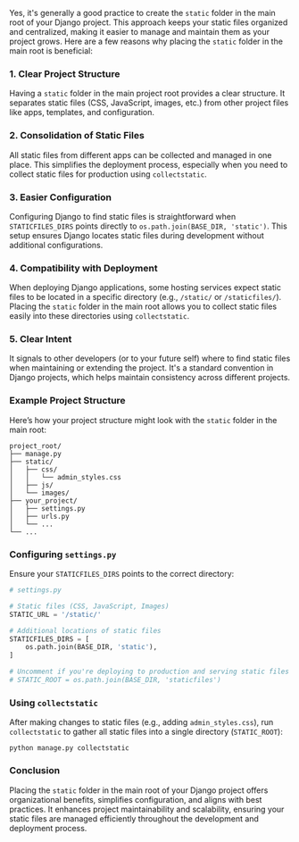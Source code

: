 Yes, it's generally a good practice to create the `static` folder in the main root of your Django project. This approach keeps your static files organized and centralized, making it easier to manage and maintain them as your project grows. Here are a few reasons why placing the `static` folder in the main root is beneficial:

### 1. Clear Project Structure

Having a `static` folder in the main project root provides a clear structure. It separates static files (CSS, JavaScript, images, etc.) from other project files like apps, templates, and configuration.

### 2. Consolidation of Static Files

All static files from different apps can be collected and managed in one place. This simplifies the deployment process, especially when you need to collect static files for production using `collectstatic`.

### 3. Easier Configuration

Configuring Django to find static files is straightforward when `STATICFILES_DIRS` points directly to `os.path.join(BASE_DIR, 'static')`. This setup ensures Django locates static files during development without additional configurations.

### 4. Compatibility with Deployment

When deploying Django applications, some hosting services expect static files to be located in a specific directory (e.g., `/static/` or `/staticfiles/`). Placing the `static` folder in the main root allows you to collect static files easily into these directories using `collectstatic`.

### 5. Clear Intent

It signals to other developers (or to your future self) where to find static files when maintaining or extending the project. It's a standard convention in Django projects, which helps maintain consistency across different projects.

### Example Project Structure

Here’s how your project structure might look with the `static` folder in the main root:

```
project_root/
├── manage.py
├── static/
│   ├── css/
│   │   └── admin_styles.css
│   ├── js/
│   └── images/
├── your_project/
│   ├── settings.py
│   ├── urls.py
│   └── ...
└── ...
```

### Configuring `settings.py`

Ensure your `STATICFILES_DIRS` points to the correct directory:

```python
# settings.py

# Static files (CSS, JavaScript, Images)
STATIC_URL = '/static/'

# Additional locations of static files
STATICFILES_DIRS = [
    os.path.join(BASE_DIR, 'static'),
]

# Uncomment if you're deploying to production and serving static files from a dedicated location
# STATIC_ROOT = os.path.join(BASE_DIR, 'staticfiles')
```

### Using `collectstatic`

After making changes to static files (e.g., adding `admin_styles.css`), run `collectstatic` to gather all static files into a single directory (`STATIC_ROOT`):

```
python manage.py collectstatic
```

### Conclusion

Placing the `static` folder in the main root of your Django project offers organizational benefits, simplifies configuration, and aligns with best practices. It enhances project maintainability and scalability, ensuring your static files are managed efficiently throughout the development and deployment process.